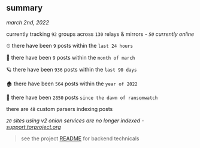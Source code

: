 
## summary
_march 2nd, 2022_

currently tracking `92` groups across `130` relays & mirrors - _`50` currently online_

⏲ there have been `9` posts within the `last 24 hours`

🦈 there have been `9` posts within the `month of march`

🪐 there have been `936` posts within the `last 90 days`

🏚 there have been `564` posts within the `year of 2022`

🦕 there have been `2850` posts `since the dawn of ransomwatch`

there are `48` custom parsers indexing posts

_`20` sites using v2 onion services are no longer indexed - [support.torproject.org](https://support.torproject.org/onionservices/v2-deprecation/)_

> see the project [README](https://github.com/thetanz/ransomwatch#ransomwatch--) for backend technicals
